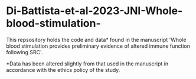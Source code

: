 # Di-Battista-et-al-2023-JNI-Whole-blood-stimulation-

This repsository holds the code and data* found in the manuscript 'Whole blood stimulation provides preliminary evidence of altered immune function following SRC'.

*Data has been altered slightly from that used in the manuscript in accordance with the ethics policy of the study.

